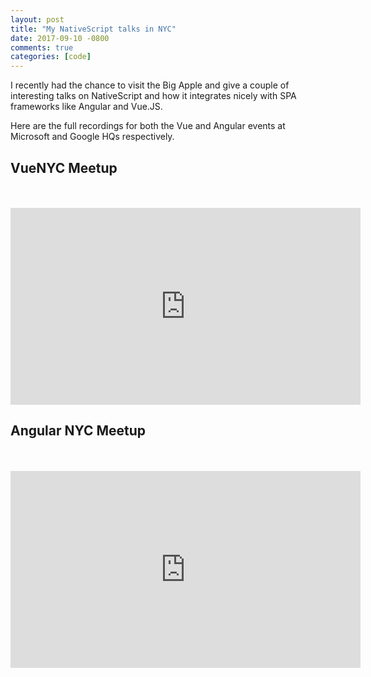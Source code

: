 ```yaml
---
layout: post
title: "My NativeScript talks in NYC"
date: 2017-09-10 -0800
comments: true
categories: [code]
---
```


I recently had the chance to visit the Big Apple and give a couple of interesting talks on NativeScript and how it integrates nicely with SPA frameworks like Angular and Vue.JS.

Here are the full recordings for both the Vue and Angular events at Microsoft and Google HQs respectively.

## VueNYC Meetup

<br>
<br>

<iframe width="560" height="315" src="https://www.youtube.com/embed/claDp19_aqA" frameborder="0" allow="accelerometer; autoplay; encrypted-media; gyroscope; picture-in-picture" allowfullscreen></iframe>

## Angular NYC Meetup
<br>
<br>


<iframe width="560" height="315" src="https://www.youtube.com/embed/OMJwhD4IRTU" frameborder="0" allow="accelerometer; autoplay; encrypted-media; gyroscope; picture-in-picture" allowfullscreen></iframe>
